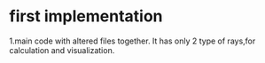 # first implementation
1.main code with altered files together.
It has only 2 type of rays,for calculation and visualization.
